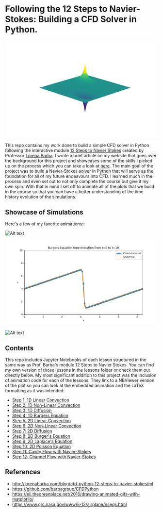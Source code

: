 # Following the 12 Steps to Navier-Stokes: Building a CFD Solver in Python.

![Alt text](/images/poisson.png "Poisson's Equation in 2D. As seen in Step 10.")

This repo contains my work done to build a simple CFD solver in Python following the interactive module [12 Steps to Navier Stokes](https://github.com/barbagroup/CFDPython) created by Professor [Lorena Barba](http://lorenabarba.com/). I wrote a brief article on my website that goes over the background for this project and showcases some of the skills I picked up on the process which you can take a look at [here](http://www.aortiz.me/portfolio/4_project/). The main goal of the project was to build a Navier-Stokes solver in Python that will serve as the foundation for all of my future endeavours into CFD. I learned much in the process and even set out to not only complete the course but give it my own spin. With that in mind I set off to animate all of the plots that we build in the course so that you can have a better understanding of the time history evolution of the simulations.

## Showcase of Simulations

Here's a few of my favorite animations::

![Alt text](/gifs/NSCavityLid2.gif "2D Cavity Flow")

![Alt text](/gifs/1dBurgers.gif "1D Burgers Equation")

![Alt text](/gifs/2dDiff.gif "2D Diffusion")

## Contents 

This repo includes Jupyter Notebooks of each lesson structured in the same way as Prof. Barba's module 12 Steps to Navier Stokes. You can find my own version of those lessons in the lessons folder or check them out directly below. My most significant addition to this project was the inclusion of animation code for each of the lessons. They link to a NBViewer version of the plot so you can look at the embedded animation and the LaTeX formatting as it was intended:

* [Step 1: 1D Linear Convection](https://nbviewer.jupyter.org/github/Angelo1211/CFDPython/blob/master/Lessons/S01_1D_Linear_Convection.ipynb)
* [Step 2: 1D Non-Linear Convection](https://nbviewer.jupyter.org/github/Angelo1211/CFDPython/blob/master/Lessons/S02_Non-linear_convection.ipynb)
* [Step 3: 1D Diffusion](https://nbviewer.jupyter.org/github/Angelo1211/CFDPython/blob/master/Lessons/S03_1D_Diffusion_Equation.ipynb)
* [Step 4: 1D Burgers Equation](https://nbviewer.jupyter.org/github/Angelo1211/CFDPython/blob/master/Lessons/S04_Burgers_EQ.ipynb)
* [Step 5: 2D Linear Convection](https://nbviewer.jupyter.org/github/Angelo1211/CFDPython/blob/master/Lessons/S05_2D_Linear_Convection.ipynb)
* [Step 6: 2D Non-Linear Convection](https://nbviewer.jupyter.org/github/Angelo1211/CFDPython/blob/master/Lessons/S06_2D_Nonlinear_Convection.ipynb)
* [Step 7: 2D Diffusion](https://nbviewer.jupyter.org/github/Angelo1211/CFDPython/blob/master/Lessons/S07_2D_Diffusion.ipynb)
* [Step 8: 2D Burger's Equation](https://nbviewer.jupyter.org/github/Angelo1211/CFDPython/blob/master/Lessons/S08_2D_Burgers_EQ.ipynb)
* [Step 9: 2D Laplace's Equation](https://nbviewer.jupyter.org/github/Angelo1211/CFDPython/blob/master/Lessons/S09_2D_Laplace_Equations.ipynb)
* [Step 10: 2D Poisson Equation](https://nbviewer.jupyter.org/github/Angelo1211/CFDPython/blob/master/Lessons/S10_2D_Poisson_Eq.ipynb)
* [Step 11: Cavity Flow with Navier-Stokes](https://nbviewer.jupyter.org/github/Angelo1211/CFDPython/blob/master/Lessons/S11_Cavity_Flow_W_NS.ipynb)
* [Step 12: Channel Flow with Navier-Stokes](https://nbviewer.jupyter.org/github/Angelo1211/CFDPython/blob/master/Lessons/S12_Channel_Flow_W_NS.ipynb)

## References

* http://lorenabarba.com/blog/cfd-python-12-steps-to-navier-stokes/ml
* https://github.com/barbagroup/CFDPython
* https://eli.thegreenplace.net/2016/drawing-animated-gifs-with-matplotlib/
* https://www.grc.nasa.gov/www/k-12/airplane/nseqs.html







